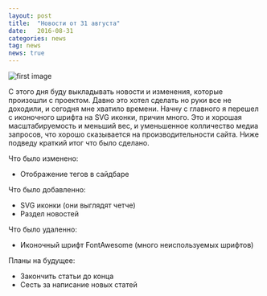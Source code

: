 ```yaml
---
layout: post
title:  "Новости от 31 августа"
date:   2016-08-31
categories: news
tag: news
news: true
---
```


![first image](https://trupartnercu.org/wp-content/uploads/2015/03/01.jpg)

С этого дня буду выкладывать новости и изменения, которые произошли с проектом.
Давно это хотел сделать но руки все не доходили, и сегодня мне хватило времени.
Начну с главного я перешел с иконочного шрифта на SVG иконки, причин много. 
Это и хорошая масштабируемость и меньший вес, и уменьшенное колличество 
медиа запросов, что хорошо сказывается на производительности сайта.
Ниже подведу краткий итог что было сделано.

Что было изменено:
- Отображение тегов в сайдбаре    

Что было добавленно:
- SVG иконки (они выглядят четче)
- Раздел новостей

Что было удаленно:
- Иконочный шрифт FontAwesome (много неиспользуемых шрифтов)

Планы на будущее: 
- Закончить статьи до конца
- Сесть за написание новых статей

